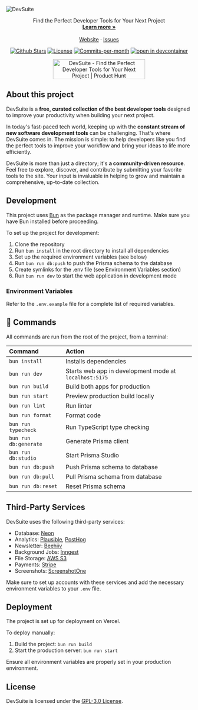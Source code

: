![DevSuite](https://devsuite.s3.us-east-1.amazonaws.com/screenshot.webp)

<p align="center"></p>

<p align="center">
  Find the Perfect Developer Tools for Your Next Project
  <br>
  <a href="https://devsuite.co"><strong>Learn more »</strong></a>
  <br />
  <br />
  <a href="https://devsuite.co">Website</a>
  ·
  <a href="https://github.com/piotrkulpinski/devsuite/issues">Issues</a>
</p>

<p align="center">
   <a href="https://github.com/piotrkulpinski/devsuite/stargazers"><img src="https://img.shields.io/github/stars/piotrkulpinski/devsuite" alt="Github Stars"></a>
   <a href="https://github.com/piotrkulpinski/devsuite/blob/main/LICENSE"><img src="https://img.shields.io/github/license/piotrkulpinski/devsuite" alt="License"></a>
   <a href="https://github.com/piotrkulpinski/devsuite/pulse"><img src="https://img.shields.io/github/commit-activity/m/piotrkulpinski/devsuite" alt="Commits-per-month"></a>
   <a href="https://vscode.dev/redirect?url=vscode://ms-vscode-remote.remote-containers/cloneInVolume?url=https://github.com/piotrkulpinski/devsuite">
   <img alt="open in devcontainer" src="https://img.shields.io/static/v1?label=Dev%20Containers&message=Enabled&color=blue&logo=visualstudiocode" />
   </a>
</p>

<p align="center">
  <a href="https://www.producthunt.com/posts/devsuite?utm_source=badge-featured&utm_medium=badge&utm_souce=badge-devsuite" target="_blank"><img src="https://api.producthunt.com/widgets/embed-image/v1/featured.svg?post_id=579017&theme=light" alt="DevSuite - Find the Perfect Developer Tools for Your Next Project | Product Hunt" style="width: 250px; height: 54px;" width="250" height="54" /></a>
</p>

## About this project

DevSuite is a **free, curated collection of the best developer tools** designed to improve your productivity when building your next project.

In today's fast-paced tech world, keeping up with the **constant stream of new software development tools** can be challenging. That's where DevSuite comes in. The mission is simple: to help developers like you find the perfect tools to improve your workflow and bring your ideas to life more efficiently.

DevSuite is more than just a directory; it's **a community-driven resource**. Feel free to explore, discover, and contribute by submitting your favorite tools to the site. Your input is invaluable in helping to grow and maintain a comprehensive, up-to-date collection.

## Development

This project uses [Bun](https://bun.sh/) as the package manager and runtime. Make sure you have Bun installed before proceeding.

To set up the project for development:

1. Clone the repository
2. Run `bun install` in the root directory to install all dependencies
3. Set up the required environment variables (see below)
4. Run `bun run db:push` to push the Prisma schema to the database
5. Create symlinks for the .env file (see Environment Variables section)
6. Run `bun run dev` to start the web application in development mode

### Environment Variables

Refer to the `.env.example` file for a complete list of required variables.

## 🧞 Commands

All commands are run from the root of the project, from a terminal:

| Command           | Action
| :---------------- | :-------------------------------------------------------- 
| `bun install`     | Installs dependencies
| `bun run dev`     | Starts web app in development mode at `localhost:5175`
| `bun run build`   | Build both apps for production
| `bun run start`   | Preview production build locally
| `bun run lint`    | Run linter
| `bun run format`  | Format code
| `bun run typecheck` | Run TypeScript type checking
| `bun run db:generate` | Generate Prisma client
| `bun run db:studio` | Start Prisma Studio
| `bun run db:push` | Push Prisma schema to database
| `bun run db:pull` | Pull Prisma schema from database
| `bun run db:reset` | Reset Prisma schema

## Third-Party Services

DevSuite uses the following third-party services:

- Database: [Neon](https://neon.tech)
- Analytics: [Plausible](https://plausible.io), [PostHog](https://posthog.com)
- Newsletter: [Beehiiv](https://go.devsuite.co/beehiiv)
- Background Jobs: [Inngest](https://inngest.com)
- File Storage: [AWS S3](https://aws.amazon.com/s3)
- Payments: [Stripe](https://stripe.com)
- Screenshots: [ScreenshotOne](https://go.devsuite.co/screenshotone)

Make sure to set up accounts with these services and add the necessary environment variables to your `.env` file.

## Deployment

The project is set up for deployment on Vercel.

To deploy manually:

1. Build the project: `bun run build`
2. Start the production server: `bun run start`

Ensure all environment variables are properly set in your production environment.

## License

DevSuite is licensed under the [GPL-3.0 License](LICENSE).
